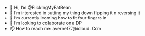 - 👋 Hi, I’m @FlickIngMyFatBean
- 👀 I’m interested in putting my thing down flipping it n reversing it
- 🌱 I’m currently learning how to fit four fingers in
- 💞️ I’m looking to collaborate on a DP
- 📫 How to reach me: avernet77@icloud.
Com

<!---
FlickIngMyFatBean/FlickIngMyFatBean is a ✨ special ✨ repository because its `README.md` (this file) appears on your GitHub profile.
You can click the Preview link to take a look at your changes.
--->
